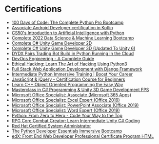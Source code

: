 # Certifications


- [100 Days of Code: The Complete Python Pro Bootcamp](CERTIFICATION/100%20Days%20of%20Code%20The%20Complete%20Python%20Pro%20Bootcamp.jpg)
- [Associate Android Developer certification in Kotlin](CERTIFICATION/Associate%20Android%20Developer%20certification%20in%20Kotlin.jpg)
- [CS50's Introduction to Artificial Intelligence with Python](CERTIFICATION/CS50's%20Introduction%20to%20Artificial%20Intelligence%20with%20Python.jpg)
- [Complete 2022 Data Science & Machine Learning Bootcamp](CERTIFICATION/Complete%202022%20Data%20Science%20&%20Machine%20Learning%20Bootcamp.jpg)
- [Complete C# Unity Game Developer 2D](CERTIFICATION/Complete%20C%23%20Unity%20Game%20Developer%202D.jpg)
- [Complete C# Unity Game Developer 3D (Updated To Unity 6)](CERTIFICATION/Complete%20C%23%20Unity%20Game%20Developer%203D%20(Updated%20To%20Unity%206).jpg)
- [DYDX Pairs Trading Bot Build in Python Running in the Cloud](CERTIFICATION/DYDX%20Pairs%20Trading%20Bot%20Build%20in%20Python%20Running%20in%20the%20Cloud.jpg)
- [DevOps Engineering - A Complete Guide](CERTIFICATION/DevOps%20Engineering%20-%20A%20Complete%20Guide.jpg)
- [Ethical Hacking: Learn The Art of Hacking Using Python3](CERTIFICATION/Ethical%20Hacking%20Learn%20The%20Art%20of%20Hacking%20Using%20Python3.jpg)
- [Full Stack Web Application Development with Django Framework](CERTIFICATION/Full%20Stack%20Web%20Application%20Development%20with%20Django%20Framework.jpg)
- [Intermediate Python Immersive Training | Boost Your Career](CERTIFICATION/Intermediate%20Python%20Immersive%20Training%20Boost%20your%20career.jpg)
- [JavaScript & jQuery - Certification Course for Beginners](CERTIFICATION/JavaScript%20%26%20jQuery%20-%20Certification%20Course%20for%20Beginners.jpg)
- [Learn C++ Object Oriented Programming the Easy Way](CERTIFICATION/Learn%20C++%20Object%20Oriented%20Programming%20the%20easy%20way.jpg)
- [Masterclass in C# Programming & Unity 3D Game Development FPS](CERTIFICATION/Masterclass%20in%20C%23%20Programing%20%26%20Unity%203D%20Game%20Development%20FPS.jpg)
- [Microsoft Office Specialist: Associate (Microsoft 365 Apps)](CERTIFICATION/Microsoft%20Office%20Specialist%20Associate%20(Microsoft%20365%20Apps).jpg)
- [Microsoft Office Specialist: Excel Expert (Office 2019)](CERTIFICATION/Microsoft%20Office%20Specialist%20Excel%20Expert%20(Office%202019).jpg)
- [Microsoft Office Specialist: PowerPoint Associate (Office 2019)](CERTIFICATION/Microsoft%20Office%20Specialist%20PowerPoint%20Associate%20(Office%202019).jpg)
- [Microsoft Office Specialist: Word Expert (Office 2019)](CERTIFICATION/Microsoft%20Office%20Specialist%20Word%20Expert%20(Office%202019).jpg)
- [Python: From Zero to Hero - Code Your Way to the Top](CERTIFICATION/Python%20From%20Zero%20to%20Hero%20-%20Code%20Your%20Way%20to%20the%20Top.jpg)
- [RPG Core Combat Creator: Learn Intermediate Unity C# Coding](CERTIFICATION/RPG%20Core%20Combat%20Creator%20Learn%20Intermediate%20Unity%20C%23%20Coding.jpg)
- [Red Hat Certified System Administrator](CERTIFICATION/Red%20Hat%20Certified%20System%20Administrator.jpg)
- [The Python Developer Essentials Immersive Bootcamp](CERTIFICATION/The%20Python%20Developer%20Essentials%20Immersive%20Bootcamp.jpg)
- [edX: Front End Web Developer Professional Certificate Program HTML](CERTIFICATION/edX%20Front%20End%20Web%20Developer%20Professional%20Certificate%20Program%20HTML.jpg)
